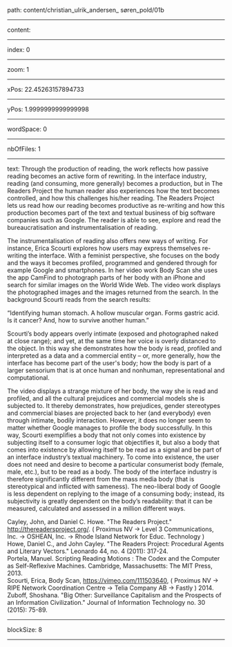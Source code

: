 path: content/christian_ulrik_andersen_ søren_pold/01b

----

content: 

----

index: 0

----

zoom: 1

----

xPos: 22.45263157894733

----

yPos: 1.9999999999999998

----

wordSpace: 0

----

nbOfFiles: 1

----

text: Through the production of reading, the work reflects how passive reading becomes an active form of rewriting. In the interface industry, reading (and consuming, more generally) becomes a production, but in The Readers Project the human reader also experiences how the text becomes controlled, and how this challenges his/her reading. The Readers Project lets us read how our reading becomes productive as re-writing and how this production becomes part of the text and textual business of big software companies such as Google. The reader is able to see, explore and read the bureaucratisation and instrumentalisation of reading.

The instrumentalisation of reading also offers new ways of writing. For instance, Erica Scourti explores how users may express themselves re-writing the interface. With a feminist perspective, she focuses on the body and the ways it becomes profiled, programmed and gendered through for example Google and smartphones. In her video work Body Scan she uses the app CamFind to photograph parts of her body with an iPhone and search for similar images on the World Wide Web. The video work displays the photographed images and the images returned from the search. In the background Scourti reads from the search results: 

“Identifying human stomach. A hollow muscular organ. Forms gastric acid. Is it cancer? And, how to survive another human.” 

Scourti’s body appears overly intimate (exposed and photographed naked at close range); and yet, at the same time her voice is overly distanced to the object. In this way she demonstrates how the body is read, profiled and interpreted as a data and a commercial entity – or, more generally, how the interface has become part of the user's body; how the body is part of a larger sensorium that is at once human and nonhuman, representational and computational.

The video displays a strange mixture of her body, the way she is read and profiled, and all the cultural prejudices and commercial models she is subjected to. It thereby demonstrates, how prejudices, gender stereotypes and commercial biases are projected back to her (and everybody) even through intimate, bodily interaction. However, it does no longer seem to matter whether Google manages to profile the body successfully. In this way, Scourti exemplifies a body that not only comes into existence by subjecting itself to a consumer logic that objectifies it, but also a body that comes into existence by allowing itself to be read as a signal and be part of an interface industry’s textual machinery. To come into existence, the user does not need and desire to become a particular consumerist body (female, male, etc.), but to be read as a body. The body of the interface industry is therefore significantly different from the mass media body (that is stereotypical and inflicted with sameness). The neo-liberal body of Google is less dependent on replying to the image of a consuming body; instead, its subjectivity is greatly dependent on the body’s readability: that it can be measured, calculated and assessed in a million different ways. 


Cayley, John, and Daniel C. Howe. "The Readers Project."  http://thereadersproject.org/. ( Proximus NV → Level 3 Communications, Inc. → OSHEAN, Inc. → Rhode Island Network for Educ. Technology )  
Howe, Daniel C., and John Cayley. "The Readers Project: Procedural Agents and Literary Vectors." Leonardo 44, no. 4 (2011): 317-24.  
Portela, Manuel. Scripting Reading Motions : The Codex and the Computer as Self-Reflexive Machines.  Cambridge, Massachusetts: The MIT Press, 2013.  
Scourti, Erica, Body Scan, https://vimeo.com/111503640, ( Proximus NV → RIPE Network Coordination Centre → Telia Company AB → Fastly ) 2014.  
Zuboff, Shoshana. "Big Other: Surveillance Capitalism and the Prospects of an Information Civilization." Journal of Information Technology no. 30 (2015): 75-89.

----

blockSize: 8

----

